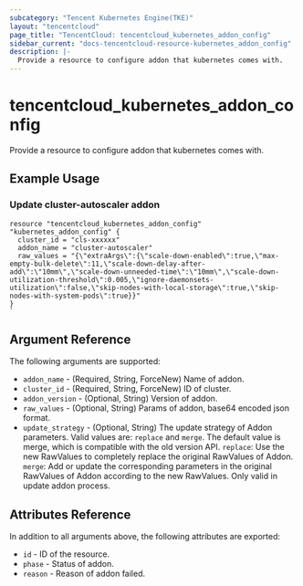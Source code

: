 ```yaml
---
subcategory: "Tencent Kubernetes Engine(TKE)"
layout: "tencentcloud"
page_title: "TencentCloud: tencentcloud_kubernetes_addon_config"
sidebar_current: "docs-tencentcloud-resource-kubernetes_addon_config"
description: |-
  Provide a resource to configure addon that kubernetes comes with.
---
```


# tencentcloud_kubernetes_addon_config

Provide a resource to configure addon that kubernetes comes with.

## Example Usage

### Update cluster-autoscaler addon

```hcl
resource "tencentcloud_kubernetes_addon_config" "kubernetes_addon_config" {
  cluster_id = "cls-xxxxxx"
  addon_name = "cluster-autoscaler"
  raw_values = "{\"extraArgs\":{\"scale-down-enabled\":true,\"max-empty-bulk-delete\":11,\"scale-down-delay-after-add\":\"10mm\",\"scale-down-unneeded-time\":\"10mm\",\"scale-down-utilization-threshold\":0.005,\"ignore-daemonsets-utilization\":false,\"skip-nodes-with-local-storage\":true,\"skip-nodes-with-system-pods\":true}}"
}
`
```

## Argument Reference

The following arguments are supported:

* `addon_name` - (Required, String, ForceNew) Name of addon.
* `cluster_id` - (Required, String, ForceNew) ID of cluster.
* `addon_version` - (Optional, String) Version of addon.
* `raw_values` - (Optional, String) Params of addon, base64 encoded json format.
* `update_strategy` - (Optional, String) The update strategy of Addon parameters. Valid values are: `replace` and `merge`. The default value is merge, which is compatible with the old version API. `replace`: Use the new RawValues to completely replace the original RawValues of Addon. `merge`: Add or update the corresponding parameters in the original RawValues of Addon according to the new RawValues. Only valid in update addon process.

## Attributes Reference

In addition to all arguments above, the following attributes are exported:

* `id` - ID of the resource.
* `phase` - Status of addon.
* `reason` - Reason of addon failed.


